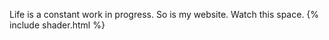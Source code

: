 ---
---
Life is a constant work in progress. So is my website. Watch this space.
{% include shader.html %}
